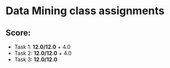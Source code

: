 # Data Mining class assignments

## Score:
+ Task 1: **12.0/12.0** + 4.0 
+ Task 2: **12.0/12.0** + 4.0
+ Task 3: **12.0/12.0** 
